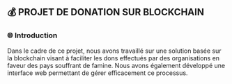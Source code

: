 ## :moneybag: PROJET DE DONATION SUR BLOCKCHAIN
### :globe_with_meridians: Introduction
Dans le cadre de ce projet, nous avons travaillé sur une solution basée sur la blockchain visant à faciliter les dons effectués par des organisations en faveur des pays souffrant de famine. Nous avons également développé une interface web permettant de gérer efficacement ce processus.
